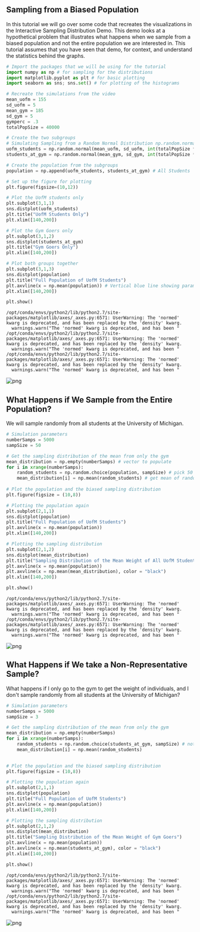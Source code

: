 
## Sampling from a Biased Population
In this tutorial we will go over some code that recreates the visualizations in the Interactive Sampling Distribution Demo. This demo looks at a hypothetical problem that illustrates what happens when we sample from a biased population and not the entire population we are interested in. This tutorial assumes that you have seen that demo, for context, and understand the statistics behind the graphs. 


```python
# Import the packages that we will be using for the tutorial
import numpy as np # for sampling for the distributions
import matplotlib.pyplot as plt # for basic plotting 
import seaborn as sns; sns.set() # for plotting of the histograms

# Recreate the simulations from the video 
mean_uofm = 155
sd_uofm = 5
mean_gym = 185 
sd_gym = 5 
gymperc = .3
totalPopSize = 40000

# Create the two subgroups
# Simulating Sampling from a Random Normal Distribution np.random.normal(mean, stdev, popsize * gymp percentage (method requires int))
uofm_students = np.random.normal(mean_uofm, sd_uofm, int(totalPopSize * (1 - gymperc))) # pop not at gym
students_at_gym = np.random.normal(mean_gym, sd_gym, int(totalPopSize * (gymperc)))

# Create the population from the subgroups
population = np.append(uofm_students, students_at_gym) # All Students

# Set up the figure for plotting
plt.figure(figsize=(10,12))

# Plot the UofM students only
plt.subplot(3,1,1)
sns.distplot(uofm_students)
plt.title("UofM Students Only")
plt.xlim([140,200])

# Plot the Gym Goers only
plt.subplot(3,1,2)
sns.distplot(students_at_gym)
plt.title("Gym Goers Only")
plt.xlim([140,200])

# Plot both groups together
plt.subplot(3,1,3)
sns.distplot(population)
plt.title("Full Population of UofM Students")
plt.axvline(x = np.mean(population)) # Vertical blue line showing parameter mean of interest
plt.xlim([140,200])

plt.show()
```

    /opt/conda/envs/python2/lib/python2.7/site-packages/matplotlib/axes/_axes.py:6571: UserWarning: The 'normed' kwarg is deprecated, and has been replaced by the 'density' kwarg.
      warnings.warn("The 'normed' kwarg is deprecated, and has been "
    /opt/conda/envs/python2/lib/python2.7/site-packages/matplotlib/axes/_axes.py:6571: UserWarning: The 'normed' kwarg is deprecated, and has been replaced by the 'density' kwarg.
      warnings.warn("The 'normed' kwarg is deprecated, and has been "
    /opt/conda/envs/python2/lib/python2.7/site-packages/matplotlib/axes/_axes.py:6571: UserWarning: The 'normed' kwarg is deprecated, and has been replaced by the 'density' kwarg.
      warnings.warn("The 'normed' kwarg is deprecated, and has been "



![png](output_1_1.png)


## What Happens if We Sample from the Entire Population?
We will sample randomly from all students at the University of Michigan.


```python
# Simulation parameters
numberSamps = 5000
sampSize = 50

# Get the sampling distribution of the mean from only the gym
mean_distribution = np.empty(numberSamps) # vector to populate
for i in xrange(numberSamps):
    random_students = np.random.choice(population, sampSize) # pick 50 random samples from population subgroups combination above
    mean_distribution[i] = np.mean(random_students) # get mean of randomly selected 50 students and updating mean_dist
    
# Plot the population and the biased sampling distribution
plt.figure(figsize = (10,8))

# Plotting the population again
plt.subplot(2,1,1)
sns.distplot(population)
plt.title("Full Population of UofM Students")
plt.axvline(x = np.mean(population))
plt.xlim([140,200])

# Plotting the sampling distribution
plt.subplot(2,1,2)
sns.distplot(mean_distribution)
plt.title("Sampling Distribution of the Mean Weight of All UofM Students")
plt.axvline(x = np.mean(population))
plt.axvline(x = np.mean(mean_distribution), color = "black")
plt.xlim([140,200])

plt.show()
```

    /opt/conda/envs/python2/lib/python2.7/site-packages/matplotlib/axes/_axes.py:6571: UserWarning: The 'normed' kwarg is deprecated, and has been replaced by the 'density' kwarg.
      warnings.warn("The 'normed' kwarg is deprecated, and has been "
    /opt/conda/envs/python2/lib/python2.7/site-packages/matplotlib/axes/_axes.py:6571: UserWarning: The 'normed' kwarg is deprecated, and has been replaced by the 'density' kwarg.
      warnings.warn("The 'normed' kwarg is deprecated, and has been "



![png](output_3_1.png)


## What Happens if We take a Non-Representative Sample?
What happens if I only go to the gym to get the weight of individuals, and I don't sample randomly from all students at the University of Michigan?


```python
# Simulation parameters
numberSamps = 5000
sampSize = 3

# Get the sampling distribution of the mean from only the gym
mean_distribution = np.empty(numberSamps)
for i in xrange(numberSamps):
    random_students = np.random.choice(students_at_gym, sampSize) # note were sampling just from students_at_gym population
    mean_distribution[i] = np.mean(random_students) 
    

# Plot the population and the biased sampling distribution
plt.figure(figsize = (10,8))

# Plotting the population again
plt.subplot(2,1,1)
sns.distplot(population)
plt.title("Full Population of UofM Students")
plt.axvline(x = np.mean(population))
plt.xlim([140,200])

# Plotting the sampling distribution
plt.subplot(2,1,2)
sns.distplot(mean_distribution)
plt.title("Sampling Distribution of the Mean Weight of Gym Goers")
plt.axvline(x = np.mean(population))
plt.axvline(x = np.mean(students_at_gym), color = "black")
plt.xlim([140,200])

plt.show()
```

    /opt/conda/envs/python2/lib/python2.7/site-packages/matplotlib/axes/_axes.py:6571: UserWarning: The 'normed' kwarg is deprecated, and has been replaced by the 'density' kwarg.
      warnings.warn("The 'normed' kwarg is deprecated, and has been "
    /opt/conda/envs/python2/lib/python2.7/site-packages/matplotlib/axes/_axes.py:6571: UserWarning: The 'normed' kwarg is deprecated, and has been replaced by the 'density' kwarg.
      warnings.warn("The 'normed' kwarg is deprecated, and has been "



![png](output_5_1.png)

